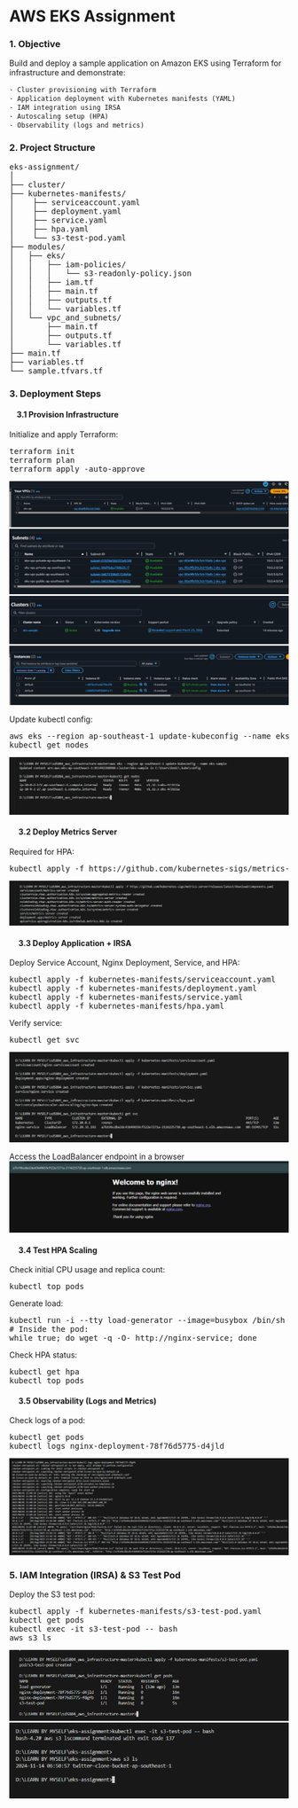 # AWS EKS Assignment

### 1. Objective
Build and deploy a sample application on Amazon EKS using Terraform for infrastructure and demonstrate:

	· Cluster provisioning with Terraform
	· Application deployment with Kubernetes manifests (YAML)
	· IAM integration using IRSA
	· Autoscaling setup (HPA)
	· Observability (logs and metrics)

### 2. Project Structure
<pre>eks-assignment/
│
├── cluster/
├── kubernetes-manifests/
│    ├── serviceaccount.yaml
│    ├── deployment.yaml
│    ├── service.yaml
│    ├── hpa.yaml
│    └── s3-test-pod.yaml
├── modules/
│	├── eks/
│	│	├── iam-policies/
│	│	│	└── s3-readonly-policy.json
│	│	├── iam.tf
│	│	├── main.tf
│	│	├── outputs.tf
│	│	└── variables.tf
│	└── vpc_and_subnets/
│		├── main.tf
│		├── outputs.tf
│		└── variables.tf
├── main.tf
├── variables.tf
└── sample.tfvars.tf </pre>

### 3. Deployment Steps
#### &nbsp;&nbsp;&nbsp;&nbsp;3.1 Provision Infrastructure
Initialize and apply Terraform:
<pre>
terraform init
terraform plan
terraform apply -auto-approve
</pre>
![P1](/images/p1.png "p1")
![P2](/images/p2.png "p2")
![P3](/images/p3.png "p3")
![P4](/images/p4.png "p4")


Update kubectl config:
<pre>
aws eks --region ap-southeast-1 update-kubeconfig --name eks-sample
kubectl get nodes
</pre>
![P5](/images/p5.png "p5")

#### &nbsp;&nbsp;&nbsp;&nbsp; 3.2 Deploy Metrics Server
Required for HPA:
<pre>
kubectl apply -f https://github.com/kubernetes-sigs/metrics-server/releases/latest/download/components.yaml
</pre>
![P6](/images/p6.png "p6")

#### &nbsp;&nbsp;&nbsp;&nbsp; 3.3 Deploy Application + IRSA
Deploy Service Account, Nginx Deployment, Service, and HPA:
<pre>
kubectl apply -f kubernetes-manifests/serviceaccount.yaml
kubectl apply -f kubernetes-manifests/deployment.yaml
kubectl apply -f kubernetes-manifests/service.yaml
kubectl apply -f kubernetes-manifests/hpa.yaml
</pre>
Verify service:
<pre>
kubectl get svc
</pre>
![P7](/images/p7.png "p7")

Access the LoadBalancer endpoint in a browser
![P8](/images/p8.png "p8")
#### &nbsp;&nbsp;&nbsp;&nbsp; 3.4 Test HPA Scaling
Check initial CPU usage and replica count:
<pre>
kubectl top pods
</pre>
Generate load:
<pre>
kubectl run -i --tty load-generator --image=busybox /bin/sh
# Inside the pod:
while true; do wget -q -O- http://nginx-service; done
</pre>
Check HPA status:
<pre>
kubectl get hpa
kubectl top pods
</pre>
#### &nbsp;&nbsp;&nbsp;&nbsp; 3.5 Observability (Logs and Metrics)
Check logs of a pod:
<pre>
kubectl get pods
kubectl logs nginx-deployment-78f76d5775-d4jld
</pre>
![P10](/images/p10.png "p10")

### 5. IAM Integration (IRSA) & S3 Test Pod
Deploy the S3 test pod:
<pre>
kubectl apply -f kubernetes-manifests/s3-test-pod.yaml
kubectl get pods
kubectl exec -it s3-test-pod -- bash
aws s3 ls
</pre>
![P11](/images/p11.png "p11")
![P12](/images/p12.png "p12")


